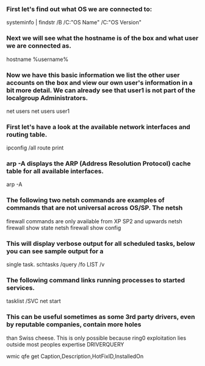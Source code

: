 ### First let's find out what OS we are connected to:
systeminfo | findstr /B /C:"OS Name" /C:"OS Version"

### Next we will see what the hostname is of the box and what user we are connected as.
hostname
%username%


### Now we have this basic information we list the other user accounts on the box and view our own user's information in a bit more detail. We can already see that user1 is not part of the localgroup Administrators.
net users
net users user1

### First let's have a look at the available network interfaces and routing table.
ipconfig /all
route print

### arp -A displays the ARP (Address Resolution Protocol) cache table for all available interfaces.
arp -A


### The following two netsh commands are examples of commands that are not universal across OS/SP. The netsh
firewall commands are only available from XP SP2 and upwards
netsh firewall show state
netsh firewall show config

### This will display verbose output for all scheduled tasks, below you can see sample output for a
single task.
schtasks /query /fo LIST /v

### The following command links running processes to started services.

tasklist /SVC
net start

### This can be useful sometimes as some 3rd party drivers, even by reputable companies, contain more holes
than Swiss cheese. This is only possible because ring0 exploitation lies outside most peoples expertise
DRIVERQUERY


wmic qfe get Caption,Description,HotFixID,InstalledOn
